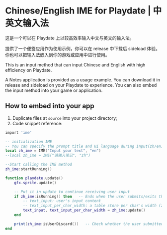 # Chinese/English IME for Playdate | 中英文输入法

这是一个可以在 Playdate 上以较高效率输入中文与英文的输入法。

提供了一个便签应用作为使用示例，你可以在 release 中下载后 sideload 体验。你也可以把输入法嵌入到你的游戏或应用中进行使用。

This is an input method that can input Chinese and English with high efficiency on Playdate.

A Notes application is provided as a usage example. You can download it in release and sideload on your Playdate to experience. You can also embed the input method into your game or application.

## How to embed into your app
1. Duplicate files at `source` into your project directory;
2. Code snippet reference:
```lua
import 'ime'

-- initialization IME
-- You can specify the prompt title and UI language during input(zh/en)
local zh_ime = IME("Input your text", "en")
--local zh_ime = IME("请输入笔记", "zh")

--Start calling the IME method
zh_ime:startRunning()

function playdate.update()
    gfx.sprite.update()

    -- Put it in update to continue receiving user input
    if zh_ime:isRunning() then   -- Ends when the user submits/exits the input method
        -- text_input: user's input content
        -- text_input_per_char_width: a table store per char's width (zh:3, en:1)
        text_input, text_input_per_char_width = zh_ime:update()
    end

    print(zh_ime:isUserDiscard())   -- Check whether the user submitted the content normally or discarded it
end
```
